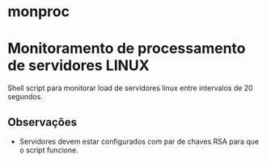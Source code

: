 monproc
===============

Monitoramento de processamento de servidores LINUX 
===============
Shell script para monitorar load de servidores linux entre intervalos de 20 segundos.

Observações
-------
* Servidores devem estar configurados com par de chaves RSA para que o script funcione.
